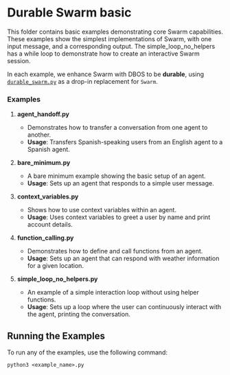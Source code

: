 # Durable Swarm basic

This folder contains basic examples demonstrating core Swarm capabilities.
These examples show the simplest implementations of Swarm, with one input message, and a corresponding output.
The simple_loop_no_helpers has a while loop to demonstrate how to create an interactive Swarm session.

In each example, we enhance Swarm with DBOS to be **durable**, using [`durable_swarm.py`](./durable_swarm.py) as a drop-in replacement for `Swarm`.

### Examples

1. **agent_handoff.py**

   - Demonstrates how to transfer a conversation from one agent to another.
   - **Usage**: Transfers Spanish-speaking users from an English agent to a Spanish agent.

2. **bare_minimum.py**

   - A bare minimum example showing the basic setup of an agent.
   - **Usage**: Sets up an agent that responds to a simple user message.

3. **context_variables.py**

   - Shows how to use context variables within an agent.
   - **Usage**: Uses context variables to greet a user by name and print account details.

4. **function_calling.py**

   - Demonstrates how to define and call functions from an agent.
   - **Usage**: Sets up an agent that can respond with weather information for a given location.

5. **simple_loop_no_helpers.py**
   - An example of a simple interaction loop without using helper functions.
   - **Usage**: Sets up a loop where the user can continuously interact with the agent, printing the conversation.

## Running the Examples

To run any of the examples, use the following command:

```shell
python3 <example_name>.py
```
